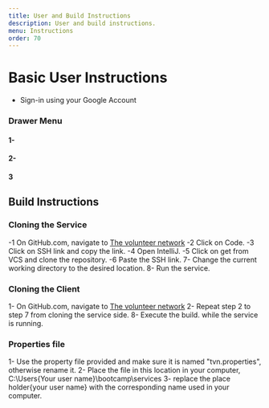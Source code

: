 ```yaml
---
title: User and Build Instructions 
description: User and build instructions.
menu: Instructions
order: 70
---
```


# Basic User Instructions
- Sign-in using your Google Account

### Drawer Menu

#### 1- 


#### 2- 


#### 3


### 


## Build Instructions

### Cloning the Service

-1 On GitHub.com, navigate to [The volunteer network](https://github.com/the-volunteer-network/tvn-service)
-2 Click on Code.
-3 Click on SSH link and copy the link.
-4 Open IntelliJ.
-5 Click on get from VCS and clone the repository.
-6 Paste the SSH link.
7- Change the current working directory to the desired location.
8- Run the service.

### Cloning the Client
1- On GitHub.com, navigate to [The volunteer network](https://github.com/the-volunteer-network/tvn-client)
2- Repeat step 2 to step 7 from cloning the service side.
8- Execute the build. while the service is running.

### Properties file
1- Use the property file provided and make sure it is named "tvn.properties", otherwise rename it.
2- Place the file in this location in your computer, C:\Users\{Your user name}\bootcamp\services
3- replace the place holder{your user name} with the corresponding name used in your computer.



        
    